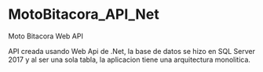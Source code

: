 # MotoBitacora_API_Net
Moto Bitacora Web API

API creada usando Web Api de .Net, la base de datos se hizo en SQL Server 2017 y al ser una sola tabla, la aplicacion tiene una arquitectura monolitica.
